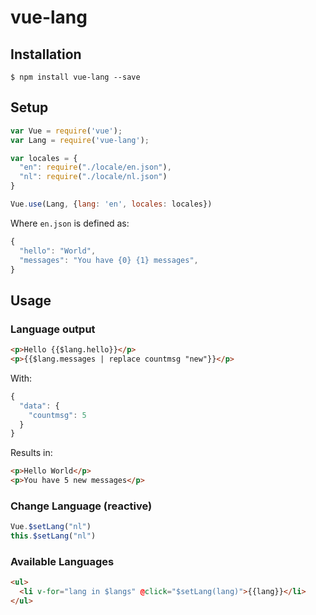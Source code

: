 # vue-lang

## Installation

```
$ npm install vue-lang --save
```

## Setup

```js
var Vue = require('vue');
var Lang = require('vue-lang');

var locales = {
  "en": require("./locale/en.json"),
  "nl": require("./locale/nl.json")
}

Vue.use(Lang, {lang: 'en', locales: locales})
```

Where `en.json` is defined as:

```js
{
  "hello": "World",
  "messages": "You have {0} {1} messages",
}
```


## Usage

### Language output

```html
<p>Hello {{$lang.hello}}</p>
<p>{{$lang.messages | replace countmsg "new"}}</p>
```

With:

```js
{
  "data": {
    "countmsg": 5
  }
}
```

Results in:

```html
<p>Hello World</p>
<p>You have 5 new messages</p>
```


### Change Language (reactive)

```js
Vue.$setLang("nl")
this.$setLang("nl")
```

### Available Languages

```html
<ul>
  <li v-for="lang in $langs" @click="$setLang(lang)">{{lang}}</li>
</ul>
```
